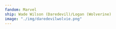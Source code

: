 ```yaml
---
fandom: Marvel
ship: Wade Wilson (Daredevil)/Logan (Wolverine)
image: "./img/daredevilwolvie.png"
---
```

